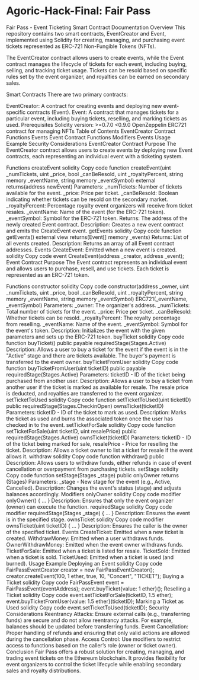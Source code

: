 # Agoric-Hack-Final: Fair Pass
Fair Pass - Event Ticketing Smart Contract Documentation
Overview
This repository contains two smart contracts, EventCreator and Event, implemented using Solidity for creating, managing, and purchasing event tickets represented as ERC-721 Non-Fungible Tokens (NFTs).

The EventCreator contract allows users to create events, while the Event contract manages the lifecycle of tickets for each event, including buying, selling, and tracking ticket usage. Tickets can be resold based on specific rules set by the event organizer, and royalties can be earned on secondary sales.

Smart Contracts
There are two primary contracts:

EventCreator: A contract for creating events and deploying new event-specific contracts (Event).
Event: A contract that manages tickets for a particular event, including buying tickets, reselling, and marking tickets as used.
Prerequisites
Solidity version: >=0.7.0 <0.9.0
OpenZeppelin ERC721 contract for managing NFTs
Table of Contents
EventCreator Contract
Functions
Events
Event Contract
Functions
Modifiers
Events
Usage Example
Security Considerations
EventCreator Contract
Purpose
The EventCreator contract allows users to create events by deploying new Event contracts, each representing an individual event with a ticketing system.

Functions
createEvent
solidity
Copy code
function createEvent(uint _numTickets, uint _price, bool _canBeResold, uint _royaltyPercent,
                     string memory _eventName, string memory _eventSymbol) external returns(address newEvent)
Parameters:
_numTickets: Number of tickets available for the event.
_price: Price per ticket.
_canBeResold: Boolean indicating whether tickets can be resold on the secondary market.
_royaltyPercent: Percentage royalty event organizers will receive from ticket resales.
_eventName: Name of the event (for the ERC-721 token).
_eventSymbol: Symbol for the ERC-721 token.
Returns: The address of the newly created Event contract.
Description: Creates a new event contract and emits the CreateEvent event.
getEvents
solidity
Copy code
function getEvents() external view returns(Event[] memory _events)
Returns: List of all events created.
Description: Returns an array of all Event contract addresses.
Events
CreateEvent: Emitted when a new event is created.
solidity
Copy code
event CreateEvent(address _creator, address _event);
Event Contract
Purpose
The Event contract represents an individual event and allows users to purchase, resell, and use tickets. Each ticket is represented as an ERC-721 token.

Functions
constructor
solidity
Copy code
constructor(address _owner, uint _numTickets, uint _price, bool _canBeResold, uint _royaltyPercent,
            string memory _eventName, string memory _eventSymbol) ERC721(_eventName, _eventSymbol)
Parameters:
_owner: The organizer's address.
_numTickets: Total number of tickets for the event.
_price: Price per ticket.
_canBeResold: Whether tickets can be resold.
_royaltyPercent: The royalty percentage from reselling.
_eventName: Name of the event.
_eventSymbol: Symbol for the event's token.
Description: Initializes the event with the given parameters and sets up the ERC-721 token.
buyTicket
solidity
Copy code
function buyTicket() public payable requiredStage(Stages.Active)
Description: Allows a user to buy a ticket for the event if the event is in the "Active" stage and there are tickets available. The buyer's payment is transferred to the event owner.
buyTicketFromUser
solidity
Copy code
function buyTicketFromUser(uint ticketID) public payable requiredStage(Stages.Active)
Parameters: ticketID - ID of the ticket being purchased from another user.
Description: Allows a user to buy a ticket from another user if the ticket is marked as available for resale. The resale price is deducted, and royalties are transferred to the event organizer.
setTicketToUsed
solidity
Copy code
function setTicketToUsed(uint ticketID) public requiredStage(Stages.CheckinOpen) ownsTicket(ticketID)
Parameters: ticketID - ID of the ticket to mark as used.
Description: Marks the ticket as used and burns the associated token once the user has checked in to the event.
setTicketForSale
solidity
Copy code
function setTicketForSale(uint ticketID, uint resalePrice) public requiredStage(Stages.Active) ownsTicket(ticketID)
Parameters: ticketID - ID of the ticket being marked for sale, resalePrice - Price for reselling the ticket.
Description: Allows a ticket owner to list a ticket for resale if the event allows it.
withdraw
solidity
Copy code
function withdraw() public
Description: Allows users to withdraw funds, either refunds in case of event cancellation or overpayment from purchasing tickets.
setStage
solidity
Copy code
function setStage(Stages _stage) public onlyOwner returns (Stages)
Parameters: _stage - New stage for the event (e.g., Active, Cancelled).
Description: Changes the event's status (stage) and adjusts balances accordingly.
Modifiers
onlyOwner
solidity
Copy code
modifier onlyOwner() { ... }
Description: Ensures that only the event organizer (owner) can execute the function.
requiredStage
solidity
Copy code
modifier requiredStage(Stages _stage) { ... }
Description: Ensures the event is in the specified stage.
ownsTicket
solidity
Copy code
modifier ownsTicket(uint ticketID) { ... }
Description: Ensures the caller is the owner of the specified ticket.
Events
CreateTicket: Emitted when a new ticket is created.
WithdrawMoney: Emitted when a user withdraws funds.
OwnerWithdrawMoney: Emitted when the event owner withdraws funds.
TicketForSale: Emitted when a ticket is listed for resale.
TicketSold: Emitted when a ticket is sold.
TicketUsed: Emitted when a ticket is used (and burned).
Usage Example
Deploying an Event
solidity
Copy code
FairPassEventCreator creator = new FairPassEventCreator();
creator.createEvent(100, 1 ether, true, 10, "Concert", "TICKET");
Buying a Ticket
solidity
Copy code
FairPassEvent event = FairPassEvent(eventAddress);
event.buyTicket{value: 1 ether}();
Reselling a Ticket
solidity
Copy code
event.setTicketForSale(ticketID, 1.5 ether);
event.buyTicketFromUser{value: 1.5 ether}(ticketID);
Marking a Ticket as Used
solidity
Copy code
event.setTicketToUsed(ticketID);
Security Considerations
Reentrancy Attacks: Ensure external calls (e.g., transferring funds) are secure and do not allow reentrancy attacks. For example, balances should be updated before transferring funds.
Event Cancellation: Proper handling of refunds and ensuring that only valid actions are allowed during the cancellation phase.
Access Control: Use modifiers to restrict access to functions based on the caller’s role (owner or ticket owner).
Conclusion
Fair Pass offers a robust solution for creating, managing, and trading event tickets on the Ethereum blockchain. It provides flexibility for event organizers to control the ticket lifecycle while enabling secondary sales and royalty distributions.







